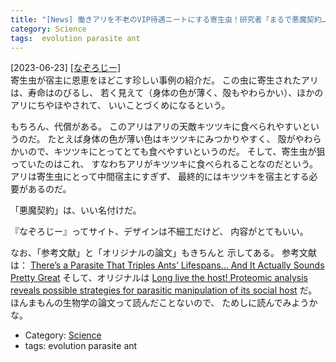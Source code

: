 ```yaml
---
title: "[News] 働きアリを不老のVIP待遇ニートにする寄生虫！研究者「まるで悪魔契約…」 ---これはこれは・・・"
category: Science
tags:  evolution parasite ant
---
```


[2023-06-23] [[なぞろじー]](https://nazology.net/archives/128117?utm_source=pocket_saves)  
 寄生虫が宿主に恩恵をほどこす珍しい事例の紹介だ。
この虫に寄生されたアリは、寿命はのびるし、
若く見えて（身体の色が薄く、殻もやわらかい）、ほかのアリにちやほやされて、
いいことづくめになるという。

 もちろん、代償がある。
このアリはアリの天敵キツツキに食べられやすいというのだ。
たとえば身体の色が薄い色はキツツキにみつかりやすく、
殻がやわらかいので、キツツキにとってとても食べやすいというのだ。
そして、寄生虫が狙っていたのはこれ、
すなわちアリがキツツキに食べられることなのだという。
アリは寄生虫にとって中間宿主にすぎず、
最終的にはキツツキを宿主とする必要があるのだ。

 「悪魔契約」は、いい名付けだ。

 『なぞろじー』ってサイト、デザインは不細工だけど、
内容がとてもいい。

 なお、「参考文献」と「オリジナルの論文」もきちんと
示してある。
参考文献は：
[There’s a Parasite That Triples Ants’ Lifespans… And It Actually Sounds Pretty Great](https://www.sciencealert.com/theres-a-parasite-that-triples-ants-lifespans-and-it-actually-sounds-pretty-great)
そして、オリジナルは
[Long live the host! Proteomic analysis reveals possible strategies for parasitic manipulation of its social host](https://www.biorxiv.org/content/10.1101/2022.12.23.521666v2.full)
だ。
ほんまもんの生物学の論文って読んだことないので、
ためしに読んでみようかな。

- Category: [Science](https://merapano.github.io/categories.html#Science)
- tags:  evolution parasite ant

